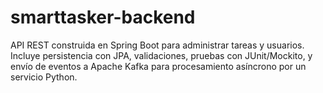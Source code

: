 # smarttasker-backend
API REST construida en Spring Boot para administrar tareas y usuarios. Incluye persistencia con JPA, validaciones, pruebas con JUnit/Mockito, y envío de eventos a Apache Kafka para procesamiento asíncrono por un servicio Python.
